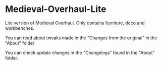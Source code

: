 # Medieval-Overhaul-Lite
 Lite version of Medieval Overhaul. Only contains furniture, deco and workbenches.
 
 You can read about tweaks made in the "Changes from the original" in the "About" folder
 
 
 You can check update changes in the "Changelogs" found in the "About" folder.
